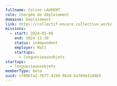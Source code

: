 ```yaml
---
fullname: Coline LAURENT
role: Chargée de déploiement
domaine: Déploiement
link: https://collectif-encore.collective.work/
missions:
  - start: 2024-01-08
    end: 2024-11-30
    status: independent
    employer: Malt
    startups:
      - longuevieauxobjets
startups:
  - longuevieauxobjets
memberType: beta
uuid: cf89bfa2-7677-419d-9b3d-ba769e41d4b5
---
```

